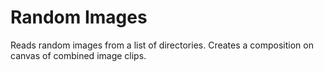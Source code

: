 # Random Images

Reads random images from a list of directories.
Creates a composition on canvas of combined image clips.
